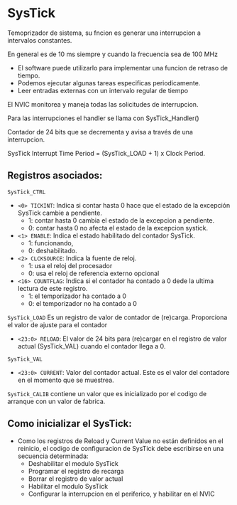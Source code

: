 # SysTick

Temoprizador de sistema, su fncion es generar una interrupcion a intervalos constantes.

En general es de 10 ms siempre y cuando la frecuencia sea de 100 MHz

- El software puede utilizarlo para implementar una funcion de retraso de tiempo. 
- Podemos ejecutar algunas tareas especificas periodicamente.
- Leer entradas externas con un intervalo regular de tiempo

El NVIC monitorea y maneja todas las solicitudes de interrupcion.

Para las interrupciones el handler se llama con SysTick_Handler()

Contador de 24 bits que se decrementa y avisa a través de una interrupcion.

SysTick Interrupt Time Period = (SysTick_LOAD + 1) x Clock Period.

## Registros asociados:

`SysTick_CTRL` 
- `<0> TICKINT`: Indica si contar hasta 0 hace que el estado de la excepción SysTick cambie a pendiente. 
    - 1: contar hasta 0 cambia el estado de la excepcion a pendiente. 
    - 0: contar hasta 0 no afecta el estado de la excepcion systick.
- `<1> ENABLE`: Indica el estado habilitado del contador SysTick. 
    - 1: funcionando, 
    - 0: deshabilitado.
- `<2> CLCKSOURCE`: Indica la fuente de reloj. 
    - 1: usa el reloj del procesador
    - 0: usa el reloj de referencia externo opcional
- `<16> COUNTFLAG`: Indica si el contador ha contado a 0 dede la ultima lectura de este registro.
    - 1: el temporizador ha contado a 0
    - 0: el temporizador no ha contado a 0

`SysTick_LOAD`
Es un registro de valor de contador de (re)carga. Proporciona el valor de ajuste para el contador
- `<23:0> RELOAD`: El valor de 24 bits para (re)cargar en el registro de valor actual (SysTick_VAL) cuando el contador llega a 0.

`SysTick_VAL`
- `<23:0> CURRENT`: Valor del contador actual. Este es el valor del contadore en el momento que se muestrea.

`SysTick_CALIB`
contiene un valor que es inicializado por el codigo de arranque con un valor de fabrica.


## Como inicializar el SysTick:

- Como los registros de Reload y Current Value no están definidos en el reinicio, el codigo de configuracion de SysTick debe escribirse en una secuencia determinada:
    - Deshabilitar el modulo SysTick
    - Programar el registro de recarga
    - Borrar el registro de valor actual
    - Habilitar el modulo SysTick
    - Configurar la interrupcion en el periferico, y habilitar en el NVIC
